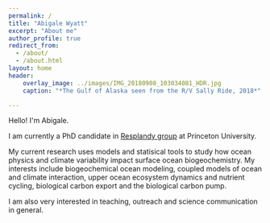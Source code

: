 ```yaml
---
permalink: /
title: "Abigale Wyatt"
excerpt: "About me"
author_profile: true
redirect_from: 
  - /about/
  - /about.html
layout: home
header:
    overlay_image: ../images/IMG_20180908_103034081_HDR.jpg
    caption: "*The Gulf of Alaska seen from the R/V Sally Ride, 2018*"

---
```

<meta name="google-site-verification" content="wflcao7X2J4KLqDBTSJd8he1TBSp8xse6XHpN793NTQ" />

Hello! I'm Abigale.

I am currently a PhD candidate in [Resplandy group](http://resplandy.princeton.edu/) at Princeton University. 

My current research uses models and statisical tools to study how ocean physics and climate variability impact surface ocean biogeochemistry. My interests include biogeochemical ocean modeling, coupled models of ocean and climate interaction, upper ocean ecosystem dynamics and nutrient cycling, biological carbon export and the biological carbon pump. 

I am also very interested in teaching, outreach and science communication in general. 



